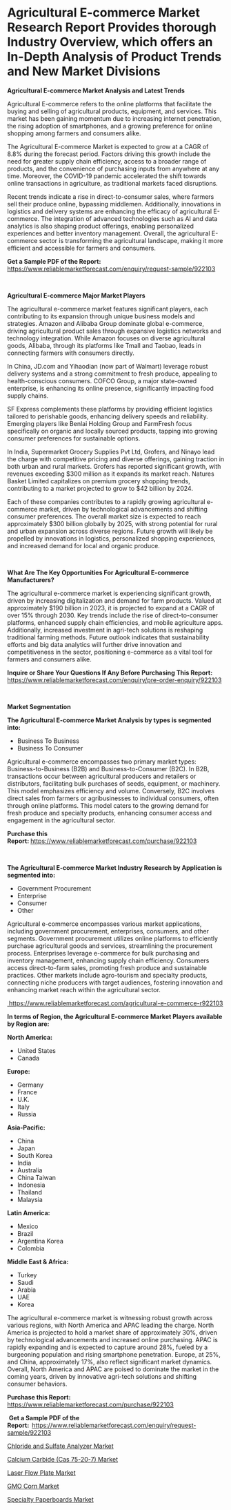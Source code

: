 <p><h1>Agricultural E-commerce Market Research Report Provides thorough Industry Overview, which offers an In-Depth Analysis of Product Trends and New Market Divisions</h1></p><p><strong>Agricultural E-commerce Market Analysis and Latest Trends</strong></p>
<p><p>Agricultural E-commerce refers to the online platforms that facilitate the buying and selling of agricultural products, equipment, and services. This market has been gaining momentum due to increasing internet penetration, the rising adoption of smartphones, and a growing preference for online shopping among farmers and consumers alike. </p><p>The Agricultural E-commerce Market is expected to grow at a CAGR of 8.8% during the forecast period. Factors driving this growth include the need for greater supply chain efficiency, access to a broader range of products, and the convenience of purchasing inputs from anywhere at any time. Moreover, the COVID-19 pandemic accelerated the shift towards online transactions in agriculture, as traditional markets faced disruptions.</p><p>Recent trends indicate a rise in direct-to-consumer sales, where farmers sell their produce online, bypassing middlemen. Additionally, innovations in logistics and delivery systems are enhancing the efficacy of agricultural E-commerce. The integration of advanced technologies such as AI and data analytics is also shaping product offerings, enabling personalized experiences and better inventory management. Overall, the agricultural E-commerce sector is transforming the agricultural landscape, making it more efficient and accessible for farmers and consumers.</p></p>
<p><strong>Get a Sample PDF of the Report:&nbsp;</strong> <a href="https://www.reliablemarketforecast.com/enquiry/request-sample/922103?utm_campaign=1134&utm_medium=2&utm_source=Github&utm_content=ia&utm_term=01112024&utm_id=agricultural-e-commerce">https://www.reliablemarketforecast.com/enquiry/request-sample/922103</a></p>
<p>&nbsp;</p>
<p><strong>Agricultural E-commerce Major Market Players</strong></p>
<p><p>The agricultural e-commerce market features significant players, each contributing to its expansion through unique business models and strategies. Amazon and Alibaba Group dominate global e-commerce, driving agricultural product sales through expansive logistics networks and technology integration. While Amazon focuses on diverse agricultural goods, Alibaba, through its platforms like Tmall and Taobao, leads in connecting farmers with consumers directly.</p><p>In China, JD.com and Yihaodian (now part of Walmart) leverage robust delivery systems and a strong commitment to fresh produce, appealing to health-conscious consumers. COFCO Group, a major state-owned enterprise, is enhancing its online presence, significantly impacting food supply chains.</p><p>SF Express complements these platforms by providing efficient logistics tailored to perishable goods, enhancing delivery speeds and reliability. Emerging players like Benlai Holding Group and FarmFresh focus specifically on organic and locally sourced products, tapping into growing consumer preferences for sustainable options.</p><p>In India, Supermarket Grocery Supplies Pvt Ltd, Grofers, and Ninayo lead the charge with competitive pricing and diverse offerings, gaining traction in both urban and rural markets. Grofers has reported significant growth, with revenues exceeding $300 million as it expands its market reach. Natures Basket Limited capitalizes on premium grocery shopping trends, contributing to a market projected to grow to $42 billion by 2024.</p><p>Each of these companies contributes to a rapidly growing agricultural e-commerce market, driven by technological advancements and shifting consumer preferences. The overall market size is expected to reach approximately $300 billion globally by 2025, with strong potential for rural and urban expansion across diverse regions. Future growth will likely be propelled by innovations in logistics, personalized shopping experiences, and increased demand for local and organic produce.</p></p>
<p>&nbsp;</p>
<p><strong>What Are The Key Opportunities For Agricultural E-commerce Manufacturers?</strong></p>
<p><p>The agricultural e-commerce market is experiencing significant growth, driven by increasing digitalization and demand for farm products. Valued at approximately $190 billion in 2023, it is projected to expand at a CAGR of over 15% through 2030. Key trends include the rise of direct-to-consumer platforms, enhanced supply chain efficiencies, and mobile agriculture apps. Additionally, increased investment in agri-tech solutions is reshaping traditional farming methods. Future outlook indicates that sustainability efforts and big data analytics will further drive innovation and competitiveness in the sector, positioning e-commerce as a vital tool for farmers and consumers alike.</p></p>
<p><strong>Inquire or Share Your Questions If Any Before Purchasing This Report:</strong> <a href="https://www.reliablemarketforecast.com/enquiry/pre-order-enquiry/922103?utm_campaign=1134&utm_medium=2&utm_source=Github&utm_content=ia&utm_term=01112024&utm_id=agricultural-e-commerce">https://www.reliablemarketforecast.com/enquiry/pre-order-enquiry/922103</a></p>
<p>&nbsp;</p>
<p><strong>Market Segmentation</strong></p>
<p><strong>The Agricultural E-commerce Market Analysis by types is segmented into:</strong></p>
<p><ul><li>Business To Business</li><li>Business To Consumer</li></ul></p>
<p><p>Agricultural e-commerce encompasses two primary market types: Business-to-Business (B2B) and Business-to-Consumer (B2C). In B2B, transactions occur between agricultural producers and retailers or distributors, facilitating bulk purchases of seeds, equipment, or machinery. This model emphasizes efficiency and volume. Conversely, B2C involves direct sales from farmers or agribusinesses to individual consumers, often through online platforms. This model caters to the growing demand for fresh produce and specialty products, enhancing consumer access and engagement in the agricultural sector.</p></p>
<p><strong>Purchase this Report:&nbsp;</strong><a href="https://www.reliablemarketforecast.com/purchase/922103?utm_campaign=1134&utm_medium=2&utm_source=Github&utm_content=ia&utm_term=01112024&utm_id=agricultural-e-commerce">https://www.reliablemarketforecast.com/purchase/922103</a></p>
<p>&nbsp;</p>
<p><strong>The Agricultural E-commerce Market Industry Research by Application is segmented into:</strong></p>
<p><ul><li>Government Procurement</li><li>Enterprise</li><li>Consumer</li><li>Other</li></ul></p>
<p><p>Agricultural e-commerce encompasses various market applications, including government procurement, enterprises, consumers, and other segments. Government procurement utilizes online platforms to efficiently purchase agricultural goods and services, streamlining the procurement process. Enterprises leverage e-commerce for bulk purchasing and inventory management, enhancing supply chain efficiency. Consumers access direct-to-farm sales, promoting fresh produce and sustainable practices. Other markets include agro-tourism and specialty products, connecting niche producers with target audiences, fostering innovation and enhancing market reach within the agricultural sector.</p></p>
<p><a href="https://www.reliablemarketforecast.com/agricultural-e-commerce-r922103?utm_campaign=1134&utm_medium=2&utm_source=Github&utm_content=ia&utm_term=01112024&utm_id=agricultural-e-commerce">&nbsp;https://www.reliablemarketforecast.com/agricultural-e-commerce-r922103</a></p>
<p><strong>In terms of Region, the Agricultural E-commerce Market Players available by Region are:</strong></p>
<p>
    <p> <strong> North America: </strong>
        <ul>
            <li>United States</li>
            <li>Canada</li>
        </ul>
        </p> 
    <p> <strong> Europe: </strong>
        <ul>
            <li>Germany</li>
            <li>France</li>
            <li>U.K.</li>
            <li>Italy</li>
            <li>Russia</li>
        </ul>
        </p> 
    <p> <strong> Asia-Pacific: </strong>
        <ul>
            <li>China</li>
            <li>Japan</li>
            <li>South Korea</li>
            <li>India</li>
            <li>Australia</li>
            <li>China Taiwan</li>
            <li>Indonesia</li>
            <li>Thailand</li>
            <li>Malaysia</li>
        </ul>
        </p> 
    <p> <strong> Latin America: </strong>
        <ul>
            <li>Mexico</li>
            <li>Brazil</li>
            <li>Argentina Korea</li>
            <li>Colombia</li>
        </ul>
        </p> 
    <p> <strong> Middle East & Africa: </strong>
        <ul>
            <li>Turkey</li>
            <li>Saudi</li>
            <li>Arabia</li>
            <li>UAE</li>
            <li>Korea</li>
        </ul>
    </p>
    </p>
<p><p>The agricultural e-commerce market is witnessing robust growth across various regions, with North America and APAC leading the charge. North America is projected to hold a market share of approximately 30%, driven by technological advancements and increased online purchasing. APAC is rapidly expanding and is expected to capture around 28%, fueled by a burgeoning population and rising smartphone penetration. Europe, at 25%, and China, approximately 17%, also reflect significant market dynamics. Overall, North America and APAC are poised to dominate the market in the coming years, driven by innovative agri-tech solutions and shifting consumer behaviors.</p></p>
<p><strong>Purchase this Report: </strong><a href="https://www.reliablemarketforecast.com/purchase/922103?utm_campaign=1134&utm_medium=2&utm_source=Github&utm_content=ia&utm_term=01112024&utm_id=agricultural-e-commerce">https://www.reliablemarketforecast.com/purchase/922103</a></p>
<p>&nbsp;<strong>Get a Sample PDF of the Report:&nbsp;&nbsp;</strong><a href="https://www.reliablemarketforecast.com/enquiry/request-sample/922103?utm_campaign=1134&utm_medium=2&utm_source=Github&utm_content=ia&utm_term=01112024&utm_id=agricultural-e-commerce">https://www.reliablemarketforecast.com/enquiry/request-sample/922103</a></p>
<p><strong></strong></p>
<p><p><a href="https://issuu.com/reportprime-2/docs/chloride-and-sulfate-analyzer-marke_0437f58df8398f?utm_campaign=1134&utm_medium=2&utm_source=Github&utm_content=ia&utm_term=01112024&utm_id=agricultural-e-commerce">Chloride and Sulfate Analyzer Market</a></p><p><a href="https://www.linkedin.com/pulse/insights-calcium-carbide-cas-75-20-7-industry-market-financial-qppdc?utm_campaign=1134&utm_medium=2&utm_source=Github&utm_content=ia&utm_term=01112024&utm_id=agricultural-e-commerce">Calcium Carbide (Cas 75-20-7) Market</a></p><p><a href="https://issuu.com/reportprime-2/docs/laser-flow-plate-market-size-2030.p_527f096467af72?utm_campaign=1134&utm_medium=2&utm_source=Github&utm_content=ia&utm_term=01112024&utm_id=agricultural-e-commerce">Laser Flow Plate Market</a></p><p><a href="https://github.com/malika4dt4reta/Market-Research-Report-List-1/blob/main/gmo-corn-market.md?utm_campaign=1134&utm_medium=2&utm_source=Github&utm_content=ia&utm_term=01112024&utm_id=agricultural-e-commerce">GMO Corn Market</a></p><p><a href="https://www.linkedin.com/pulse/key-drivers-specialty-paperboards-market-trends-future-outlook-s0ruc?utm_campaign=1134&utm_medium=2&utm_source=Github&utm_content=ia&utm_term=01112024&utm_id=agricultural-e-commerce">Specialty Paperboards Market</a></p></p>